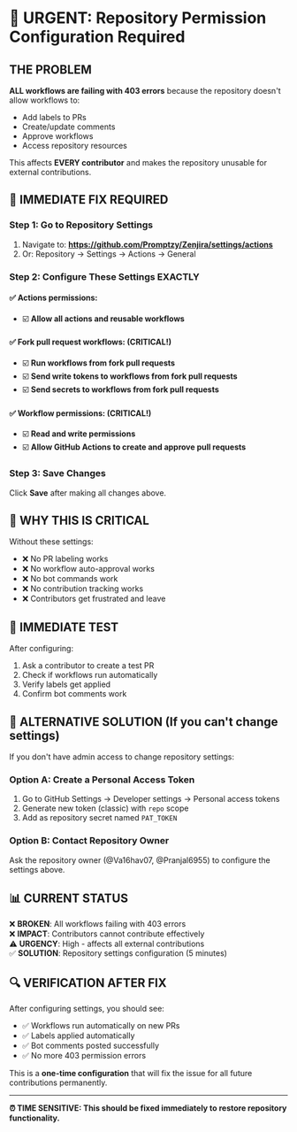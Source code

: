 # 🚨 URGENT: Repository Permission Configuration Required

## THE PROBLEM

**ALL workflows are failing with 403 errors** because the repository doesn't allow workflows to:
- Add labels to PRs
- Create/update comments  
- Approve workflows
- Access repository resources

This affects **EVERY contributor** and makes the repository unusable for external contributions.

## 🔧 IMMEDIATE FIX REQUIRED

### Step 1: Go to Repository Settings

1. Navigate to: **https://github.com/Promptzy/Zenjira/settings/actions**
2. Or: Repository → Settings → Actions → General

### Step 2: Configure These Settings EXACTLY

#### ✅ **Actions permissions:**
- ☑️ **Allow all actions and reusable workflows**

#### ✅ **Fork pull request workflows:** (CRITICAL!)
- ☑️ **Run workflows from fork pull requests** 
- ☑️ **Send write tokens to workflows from fork pull requests**
- ☑️ **Send secrets to workflows from fork pull requests**

#### ✅ **Workflow permissions:** (CRITICAL!)
- ☑️ **Read and write permissions** 
- ☑️ **Allow GitHub Actions to create and approve pull requests**

### Step 3: Save Changes

Click **Save** after making all changes above.

## 🎯 WHY THIS IS CRITICAL

Without these settings:
- ❌ No PR labeling works
- ❌ No workflow auto-approval works  
- ❌ No bot commands work
- ❌ No contribution tracking works
- ❌ Contributors get frustrated and leave

## 🧪 IMMEDIATE TEST

After configuring:
1. Ask a contributor to create a test PR
2. Check if workflows run automatically
3. Verify labels get applied
4. Confirm bot comments work

## 🚀 ALTERNATIVE SOLUTION (If you can't change settings)

If you don't have admin access to change repository settings:

### Option A: Create a Personal Access Token
1. Go to GitHub Settings → Developer settings → Personal access tokens
2. Generate new token (classic) with `repo` scope
3. Add as repository secret named `PAT_TOKEN`

### Option B: Contact Repository Owner
Ask the repository owner (@Va16hav07, @Pranjal6955) to configure the settings above.

## 📊 CURRENT STATUS

❌ **BROKEN**: All workflows failing with 403 errors  
❌ **IMPACT**: Contributors cannot contribute effectively  
⚠️ **URGENCY**: High - affects all external contributions  
✅ **SOLUTION**: Repository settings configuration (5 minutes)

## 🔍 VERIFICATION AFTER FIX

After configuring settings, you should see:
- ✅ Workflows run automatically on new PRs
- ✅ Labels applied automatically
- ✅ Bot comments posted successfully  
- ✅ No more 403 permission errors

This is a **one-time configuration** that will fix the issue for all future contributions permanently.

---

**⏰ TIME SENSITIVE: This should be fixed immediately to restore repository functionality.**

